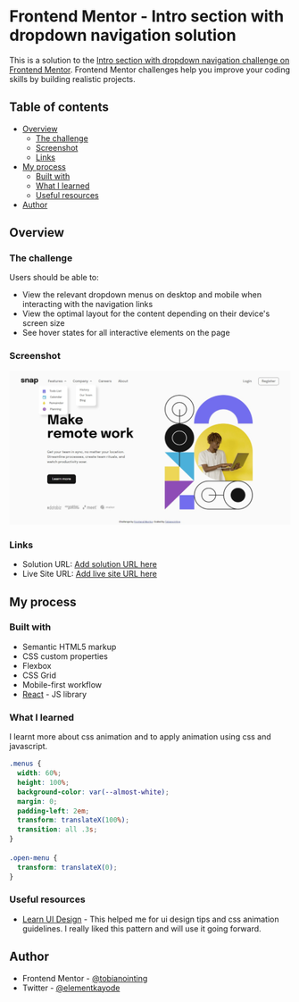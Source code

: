 # Frontend Mentor - Intro section with dropdown navigation solution

This is a solution to the [Intro section with dropdown navigation challenge on Frontend Mentor](https://www.frontendmentor.io/challenges/intro-section-with-dropdown-navigation-ryaPetHE5). Frontend Mentor challenges help you improve your coding skills by building realistic projects. 

## Table of contents

- [Overview](#overview)
  - [The challenge](#the-challenge)
  - [Screenshot](#screenshot)
  - [Links](#links)
- [My process](#my-process)
  - [Built with](#built-with)
  - [What I learned](#what-i-learned)
  - [Useful resources](#useful-resources)
- [Author](#author)


## Overview

### The challenge

Users should be able to:

- View the relevant dropdown menus on desktop and mobile when interacting with the navigation links
- View the optimal layout for the content depending on their device's screen size
- See hover states for all interactive elements on the page

### Screenshot

![](./screenshot.png)



### Links

- Solution URL: [Add solution URL here](https://github.com/Tobianointing/intro-section-with-dropdown-navigation)
- Live Site URL: [Add live site URL here](https://inspiring-lebkuchen-d7ae01.netlify.app/)

## My process

### Built with

- Semantic HTML5 markup
- CSS custom properties
- Flexbox
- CSS Grid
- Mobile-first workflow
- [React](https://reactjs.org/) - JS library


### What I learned

I learnt more about css animation and to apply animation using css and javascript.


```css
.menus {
  width: 60%;
  height: 100%;
  background-color: var(--almost-white);
  margin: 0;
  padding-left: 2em;
  transform: translateX(100%);
  transition: all .3s;
}

.open-menu {
  transform: translateX(0);
}
```

### Useful resources

- [Learn UI Design](https://scrimba.com/learn/designbootcamp) - This helped me for ui design tips and css animation guidelines. I really liked this pattern and will use it going forward.


## Author

- Frontend Mentor - [@tobianointing](https://www.frontendmentor.io/profile/tobianointing)
- Twitter - [@elementkayode](https://www.twitter.com/elementkayode)



